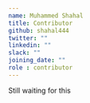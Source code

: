 ```yaml
---
name: Muhammed Shahal
title: Contributor
github: shahal444
twitter: ""
linkedin: ""
slack: ""
joining_date: ""
role : contributor
---
```


Still waiting for this
